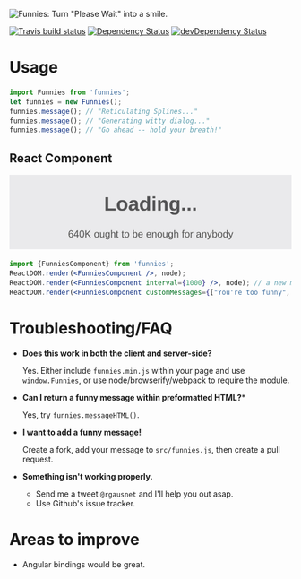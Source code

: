 ![Funnies: Turn "Please Wait" into a smile.](https://cdn.rawgit.com/1egoman/funnies/master/assets/funnies.svg)

[![Travis build status](http://img.shields.io/travis/1egoman/funnies.svg?style=flat)](https://travis-ci.org/1egoman/funnies)
[![Dependency Status](https://david-dm.org/1egoman/funnies.svg)](https://david-dm.org/1egoman/funnies)
[![devDependency Status](https://david-dm.org/1egoman/funnies/dev-status.svg)](https://david-dm.org/1egoman/funnies#info=devDependencies)

# Usage
```javascript
import Funnies from 'funnies';
let funnies = new Funnies();
funnies.message(); // "Reticulating Splines..."
funnies.message(); // "Generating witty dialog..."
funnies.message(); // "Go ahead -- hold your breath!"
```

## React Component
![React rendering](https://raw.githubusercontent.com/1egoman/funnies/master/assets/normal-react.gif)
```jsx
import {FunniesComponent} from 'funnies';
ReactDOM.render(<FunniesComponent />, node);
ReactDOM.render(<FunniesComponent interval={1000} />, node); // a new message every second
ReactDOM.render(<FunniesComponent customMessages={["You're too funny", "Thinking really hard..."]} />, node); // Add a few of your own messages
```

# Troubleshooting/FAQ

- **Does this work in both the client and server-side?**

  Yes. Either include `funnies.min.js` within your page and use `window.Funnies`, or use node/browserify/webpack to require the module.

- **Can I return a funny message within preformatted HTML?***

  Yes, try `funnies.messageHTML()`.

- **I want to add a funny message!**

  Create a fork, add your message to `src/funnies.js`, then create a pull
  request.

- **Something isn't working properly.**
  - Send me a tweet `@rgausnet` and I'll help you out asap.
  - Use Github's issue tracker.

# Areas to improve

- Angular bindings would be great.
